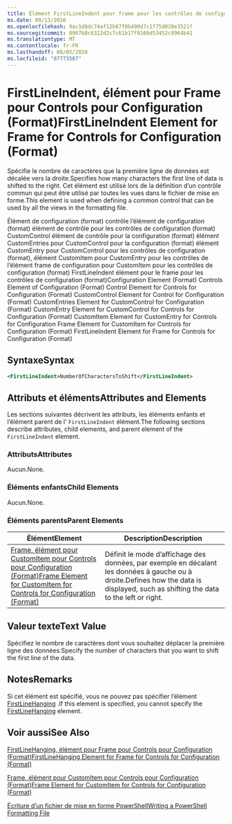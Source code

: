 ```yaml
---
title: Élément FirstLineIndent pour frame pour les contrôles de configuration (format) | Microsoft Docs
ms.date: 09/13/2016
ms.openlocfilehash: 9ac1d8dc74af12b87f0b490d7c1f75d028e3521f
ms.sourcegitcommit: 0907b8c6322d2c7c61b17f8168d53452c8964b41
ms.translationtype: MT
ms.contentlocale: fr-FR
ms.lasthandoff: 08/05/2020
ms.locfileid: "87773587"
---
```

# <a name="firstlineindent-element-for-frame-for-controls-for-configuration-format"></a><span data-ttu-id="c7497-102">FirstLineIndent, élément pour Frame pour Controls pour Configuration (Format)</span><span class="sxs-lookup"><span data-stu-id="c7497-102">FirstLineIndent Element for Frame for Controls for Configuration (Format)</span></span>

<span data-ttu-id="c7497-103">Spécifie le nombre de caractères que la première ligne de données est décalée vers la droite.</span><span class="sxs-lookup"><span data-stu-id="c7497-103">Specifies how many characters the first line of data is shifted to the right.</span></span> <span data-ttu-id="c7497-104">Cet élément est utilisé lors de la définition d’un contrôle commun qui peut être utilisé par toutes les vues dans le fichier de mise en forme.</span><span class="sxs-lookup"><span data-stu-id="c7497-104">This element is used when defining a common control that can be used by all the views in the formatting file.</span></span>

<span data-ttu-id="c7497-105">Élément de configuration (format) contrôle l’élément de configuration (format) élément de contrôle pour les contrôles de configuration (format) CustomControl élément de contrôle pour la configuration (format) élément CustomEntries pour CustomControl pour la configuration (format) élément CustomEntry pour CustomControl pour les contrôles de configuration (format), élément CustomItem pour CustomEntry pour les contrôles de l’élément frame de configuration pour CustomItem pour les contrôles de configuration (format) FirstLineIndent élément pour le frame pour les contrôles de configuration (format)</span><span class="sxs-lookup"><span data-stu-id="c7497-105">Configuration Element (Format) Controls Element of Configuration (Format) Control Element for Controls for Configuration (Format) CustomControl Element for Control for Configuration (Format) CustomEntries Element for CustomControl for Configuration (Format) CustomEntry Element for CustomControl for Controls for Configuration (Format) CustomItem Element for CustomEntry for Controls for Configuration Frame Element for CustomItem for Controls for Configuration (Format) FirstLineIndent Element for Frame for Controls for Configuration (Format)</span></span>

## <a name="syntax"></a><span data-ttu-id="c7497-106">Syntaxe</span><span class="sxs-lookup"><span data-stu-id="c7497-106">Syntax</span></span>

```xml
<FirstLineIndent>NumberOfCharactersToShift</FirstLineIndent>
```

## <a name="attributes-and-elements"></a><span data-ttu-id="c7497-107">Attributs et éléments</span><span class="sxs-lookup"><span data-stu-id="c7497-107">Attributes and Elements</span></span>

<span data-ttu-id="c7497-108">Les sections suivantes décrivent les attributs, les éléments enfants et l’élément parent de l' `FirstLineIndent` élément.</span><span class="sxs-lookup"><span data-stu-id="c7497-108">The following sections describe attributes, child elements, and parent element of the `FirstLineIndent` element.</span></span>

### <a name="attributes"></a><span data-ttu-id="c7497-109">Attributs</span><span class="sxs-lookup"><span data-stu-id="c7497-109">Attributes</span></span>

<span data-ttu-id="c7497-110">Aucun.</span><span class="sxs-lookup"><span data-stu-id="c7497-110">None.</span></span>

### <a name="child-elements"></a><span data-ttu-id="c7497-111">Éléments enfants</span><span class="sxs-lookup"><span data-stu-id="c7497-111">Child Elements</span></span>

<span data-ttu-id="c7497-112">Aucun.</span><span class="sxs-lookup"><span data-stu-id="c7497-112">None.</span></span>

### <a name="parent-elements"></a><span data-ttu-id="c7497-113">Éléments parents</span><span class="sxs-lookup"><span data-stu-id="c7497-113">Parent Elements</span></span>

|<span data-ttu-id="c7497-114">Élément</span><span class="sxs-lookup"><span data-stu-id="c7497-114">Element</span></span>|<span data-ttu-id="c7497-115">Description</span><span class="sxs-lookup"><span data-stu-id="c7497-115">Description</span></span>|
|-------------|-----------------|
|[<span data-ttu-id="c7497-116">Frame, élément pour CustomItem pour Controls pour Configuration (Format)</span><span class="sxs-lookup"><span data-stu-id="c7497-116">Frame Element for CustomItem for Controls for Configuration (Format)</span></span>](./frame-element-for-customitem-for-controls-for-configuration-format.md)|<span data-ttu-id="c7497-117">Définit le mode d’affichage des données, par exemple en décalant les données à gauche ou à droite.</span><span class="sxs-lookup"><span data-stu-id="c7497-117">Defines how the data is displayed, such as shifting the data to the left or right.</span></span>|

## <a name="text-value"></a><span data-ttu-id="c7497-118">Valeur texte</span><span class="sxs-lookup"><span data-stu-id="c7497-118">Text Value</span></span>

<span data-ttu-id="c7497-119">Spécifiez le nombre de caractères dont vous souhaitez déplacer la première ligne des données.</span><span class="sxs-lookup"><span data-stu-id="c7497-119">Specify the number of characters that you want to shift the first line of the data.</span></span>

## <a name="remarks"></a><span data-ttu-id="c7497-120">Notes</span><span class="sxs-lookup"><span data-stu-id="c7497-120">Remarks</span></span>

<span data-ttu-id="c7497-121">Si cet élément est spécifié, vous ne pouvez pas spécifier l’élément [FirstLineHanging](./firstlinehanging-element-for-frame-for-controls-for-configuration-format.md) .</span><span class="sxs-lookup"><span data-stu-id="c7497-121">If this element is specified, you cannot specify the [FirstLineHanging](./firstlinehanging-element-for-frame-for-controls-for-configuration-format.md) element.</span></span>

## <a name="see-also"></a><span data-ttu-id="c7497-122">Voir aussi</span><span class="sxs-lookup"><span data-stu-id="c7497-122">See Also</span></span>

[<span data-ttu-id="c7497-123">FirstLineHanging, élément pour Frame pour Controls pour Configuration (Format)</span><span class="sxs-lookup"><span data-stu-id="c7497-123">FirstLineHanging Element for Frame for Controls for Configuration (Format)</span></span>](./firstlinehanging-element-for-frame-for-controls-for-configuration-format.md)

[<span data-ttu-id="c7497-124">Frame, élément pour CustomItem pour Controls pour Configuration (Format)</span><span class="sxs-lookup"><span data-stu-id="c7497-124">Frame Element for CustomItem for Controls for Configuration (Format)</span></span>](./frame-element-for-customitem-for-controls-for-configuration-format.md)

[<span data-ttu-id="c7497-125">Écriture d’un fichier de mise en forme PowerShell</span><span class="sxs-lookup"><span data-stu-id="c7497-125">Writing a PowerShell Formatting File</span></span>](./writing-a-powershell-formatting-file.md)
